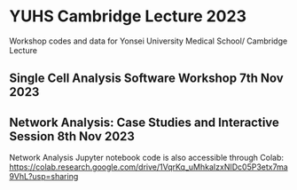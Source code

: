 # YUHS Cambridge Lecture 2023
Workshop codes and data for Yonsei University Medical School/ Cambridge Lecture

## Single Cell Analysis Software Workshop 7th Nov 2023


## Network Analysis: Case Studies and Interactive Session 8th Nov 2023
Network Analysis Jupyter notebook code is also accessible through Colab:
https://colab.research.google.com/drive/1VqrKq_uMhkaIzxNIDc05P3etx7ma9VhL?usp=sharing
